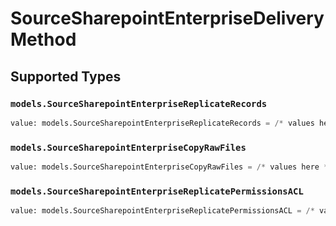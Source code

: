 # SourceSharepointEnterpriseDeliveryMethod


## Supported Types

### `models.SourceSharepointEnterpriseReplicateRecords`

```python
value: models.SourceSharepointEnterpriseReplicateRecords = /* values here */
```

### `models.SourceSharepointEnterpriseCopyRawFiles`

```python
value: models.SourceSharepointEnterpriseCopyRawFiles = /* values here */
```

### `models.SourceSharepointEnterpriseReplicatePermissionsACL`

```python
value: models.SourceSharepointEnterpriseReplicatePermissionsACL = /* values here */
```

